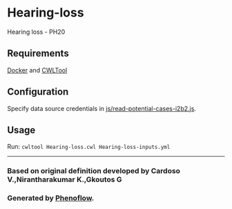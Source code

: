 # Hearing-loss

Hearing loss - PH20

## Requirements

[Docker](https://docs.docker.com/install/) and [CWLTool](https://github.com/common-workflow-language/cwltool#install)

## Configuration

Specify data source credentials in [js/read-potential-cases-i2b2.js](js/read-potential-cases-i2b2.js).

## Usage

Run: `cwltool Hearing-loss.cwl Hearing-loss-inputs.yml`

***

### Based on original definition developed by Cardoso V.,Nirantharakumar K.,Gkoutos G
### Generated by [Phenoflow](https://kclhi.org/phenoflow).

